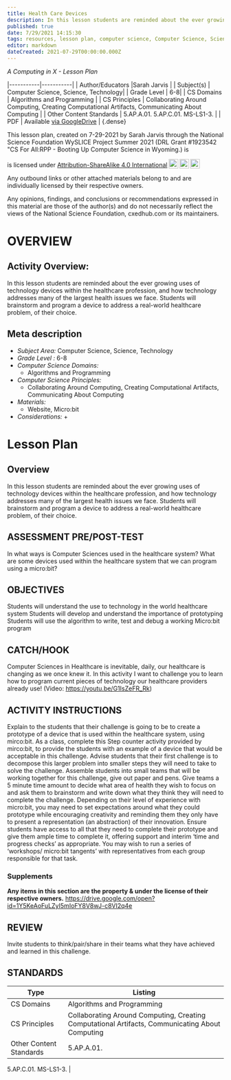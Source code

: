 ```yaml
---
title: Health Care Devices
description: In this lesson students are reminded about the ever growing uses of technology devices within the healthcare profession, and how technology addresses many of the largest health issues we face. Students will brainstorm and program a device to address a real-world healthcare problem, of their choice.
published: true
date: 7/29/2021 14:15:30
tags: resources, lesson plan, computer science, Computer Science, Science, Technology 
editor: markdown
dateCreated: 2021-07-29T00:00:00.000Z
---
```

*A Computing in X - Lesson Plan*

|-----------|-----------|
| Author/Educators |Sarah Jarvis |
| Subject(s) | Computer Science, Science, Technology|
| Grade Level | 6-8|
| CS Domains | Algorithms and Programming |
| CS Principles | Collaborating Around Computing, Creating Computational Artifacts, Communicating About Computing |
| Other Content Standards | 5.AP.A.01. 
5.AP.C.01. 
MS-LS1-3. | 
| PDF | Available [via GoogleDrive]() |
{.dense}






This lesson plan, created on 7-29-2021 by Sarah Jarvis through the National Science Foundation WySLICE Project Summer 2021 (DRL Grant #1923542 "CS For All:RPP - Booting Up Computer Science in Wyoming.) is  <p xmlns:cc="http://creativecommons.org/ns#" >  is licensed under <a href="http://creativecommons.org/licenses/by-sa/4.0/?ref=chooser-v1" target="_blank" rel="license noopener noreferrer" style="display:inline-block;">Attribution-ShareAlike 4.0 International<img style="height:22px!important;margin-left:3px;vertical-align:text-bottom;" src="https://mirrors.creativecommons.org/presskit/icons/cc.svg?ref=chooser-v1"><img style="height:22px!important;margin-left:3px;vertical-align:text-bottom;" src="https://mirrors.creativecommons.org/presskit/icons/by.svg?ref=chooser-v1"><img style="height:22px!important;margin-left:3px;vertical-align:text-bottom;" src="https://mirrors.creativecommons.org/presskit/icons/sa.svg?ref=chooser-v1"></a></p>


Any outbound links or other attached materials belong to and are individually licensed by their respective owners. 


Any opinions, findings, and conclusions or recommendations expressed in this material are those of the author(s) and do not necessarily reflect the views of the National Science Foundation, cxedhub.com or its maintainers.


# OVERVIEW
## Activity Overview:  
In this lesson students are reminded about the ever growing uses of technology devices within the healthcare profession, and how technology addresses many of the largest health issues we face. Students will brainstorm and program a device to address a real-world healthcare problem, of their choice.
## Meta description
+ *Subject Area:* Computer Science, Science, Technology 
+ *Grade Level :* 6-8 
+ *Computer Science Domains:*
   + Algorithms and Programming
+ *Computer Science Principles:*
   + Collaborating Around Computing, Creating Computational Artifacts, Communicating About Computing
+ *Materials:* 
   + Website, Micro:bit
+ *Considerations:*
   + 


# Lesson Plan
## Overview
In this lesson students are reminded about the ever growing uses of technology devices within the healthcare profession, and how technology addresses many of the largest health issues we face. Students will brainstorm and program a device to address a real-world healthcare problem, of their choice.
## ASSESSMENT PRE/POST-TEST
In what ways is Computer Sciences used in the healthcare system?
What are some devices used within the healthcare system that we can program using a micro:bit?
## OBJECTIVES
Students will understand the use to technology in the world healthcare system
Students will develop and understand the importance of prototyping
Students will use the algorithm to write, test and debug a working Micro:bit program


## CATCH/HOOK
Computer Sciences in Healthcare is inevitable, daily, our healthcare is changing as we once knew it. In this activity I want to challenge you to learn how to program current pieces of technology our healthcare providers already use! (Video: https://youtu.be/G1IsZeFR_Rk)


## ACTIVITY INSTRUCTIONS
Explain to the students that their challenge is going to be to create a prototype of a device that is used within the healthcare system, using mirco:bit.
As a class, complete this Step counter activity provided by mirco:bit, to provide the students with an example of a device that would be acceptable in this challenge.
Advise students that their first challenge is to decompose this larger problem into smaller steps they will need to take to solve the challenge.
Assemble students into small teams that will be working together for this challenge, give out paper and pens.
Give teams a 5 minute time amount to decide what area of health they wish to focus on and ask them to brainstorm and write down what they think they will need to complete the challenge.
Depending on their level of experience with micro:bit, you may need to set expectations around what they could prototype while encouraging creativity and reminding them they only have to present a representation (an abstraction) of their innovation. 
Ensure students have access to all that they need to complete their prototype and give them ample time to complete it, offering support and interim ‘time and progress checks’ as appropriate.
You may wish to run a series of ‘workshops/ micro:bit tangents’ with representatives from each group responsible for that task.


### Supplements
**Any items in this section are the property & under the license of their respective owners.**
https://drive.google.com/open?id=1Y5KeAoFuLZyI5mIoFY8V8wJ-c8VI2q4e




## REVIEW
Invite students to think/pair/share in their teams what they have achieved and learned in this challenge.
## STANDARDS        
| Type | Listing | 
|-----------|-----------|
| CS Domains  | Algorithms and Programming|
| CS Principles   | Collaborating Around Computing, Creating Computational Artifacts, Communicating About Computing|
| Other Content Standards | 5.AP.A.01. 
5.AP.C.01. 
MS-LS1-3.  |